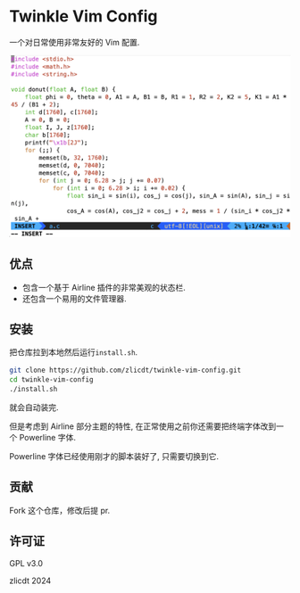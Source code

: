 # Twinkle Vim Config

一个对日常使用非常友好的 Vim 配置.

![display](./docs/display.png)

## 优点
* 包含一个基于 Airline 插件的非常美观的状态栏.
* 还包含一个易用的文件管理器.

## 安装
把仓库拉到本地然后运行`install.sh`.

```bash
git clone https://github.com/zlicdt/twinkle-vim-config.git
cd twinkle-vim-config
./install.sh
```

就会自动装完.

但是考虑到 Airline 部分主题的特性, 在正常使用之前你还需要把终端字体改到一个 Powerline 字体.

Powerline 字体已经使用刚才的脚本装好了, 只需要切换到它.

## 贡献

Fork 这个仓库，修改后提 pr.

## 许可证
GPL v3.0

zlicdt 2024
